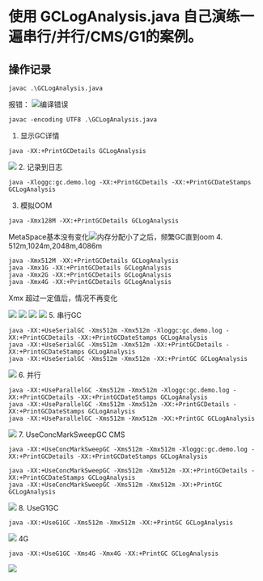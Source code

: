 # 使用 GCLogAnalysis.java 自己演练一遍串行/并行/CMS/G1的案例。

## 操作记录

```
javac .\GCLogAnalysis.java
```
报错：
![编译错误](images/compiler_error.png)

```
javac -encoding UTF8 .\GCLogAnalysis.java
```
1. 显示GC详情
```
java -XX:+PrintGCDetails GCLogAnalysis
```
![](images/gcdetail_1.png)
2. 记录到日志
```
java -Xloggc:gc.demo.log -XX:+PrintGCDetails -XX:+PrintGCDateStamps GCLogAnalysis
```
3. 模拟OOM
```
java -Xmx128M -XX:+PrintGCDetails GCLogAnalysis
```
MetaSpace基本没有变化![内存分配小了之后，频繁GC直到oom](images/gcdetail_2.png)
4. 512m,1024m,2048m,4086m

```
java -Xmx512M -XX:+PrintGCDetails GCLogAnalysis
java -Xmx1G -XX:+PrintGCDetails GCLogAnalysis
java -Xmx2G -XX:+PrintGCDetails GCLogAnalysis
java -Xmx4G -XX:+PrintGCDetails GCLogAnalysis
```
Xmx 超过一定值后，情况不再变化

![](images/gcdetail_3_512.png)
![](images/gcdetail_4_1G.png)
![](images/gcdetail_5_2G.png)
![](images/gcdetail_6_4G.png)
5. 串行GC
```
java -XX:+UseSerialGC -Xms512m -Xmx512m -Xloggc:gc.demo.log -XX:+PrintGCDetails -XX:+PrintGCDateStamps GCLogAnalysis
java -XX:+UseSerialGC -Xms512m -Xmx512m -XX:+PrintGCDetails -XX:+PrintGCDateStamps GCLogAnalysis
java -XX:+UseSerialGC -Xms512m -Xmx512m -XX:+PrintGC GCLogAnalysis
```
![](images/gcdetail_7.png)
6. 并行
```
java -XX:+UseParallelGC -Xms512m -Xmx512m -Xloggc:gc.demo.log -XX:+PrintGCDetails -XX:+PrintGCDateStamps GCLogAnalysis
java -XX:+UseParallelGC -Xms512m -Xmx512m -XX:+PrintGCDetails -XX:+PrintGCDateStamps GCLogAnalysis
java -XX:+UseParallelGC -Xms512m -Xmx512m -XX:+PrintGC GCLogAnalysis
```
![](images/gcdetail_8.png)
7. UseConcMarkSweepGC CMS

```
java -XX:+UseConcMarkSweepGC -Xms512m -Xmx512m -Xloggc:gc.demo.log -XX:+PrintGCDetails -XX:+PrintGCDateStamps GCLogAnalysis

java -XX:+UseConcMarkSweepGC -Xms512m -Xmx512m -XX:+PrintGCDetails -XX:+PrintGCDateStamps GCLogAnalysis
java -XX:+UseConcMarkSweepGC -Xms512m -Xmx512m -XX:+PrintGC GCLogAnalysis
```
![](images/gcdetail_9.png)
8. UseG1GC

```
java -XX:+UseG1GC -Xms512m -Xmx512m -XX:+PrintGC GCLogAnalysis
```
![](images/gcdetail10.png)
4G
```
java -XX:+UseG1GC -Xms4G -Xmx4G -XX:+PrintGC GCLogAnalysis
```
![](images/gcdetail11.png)